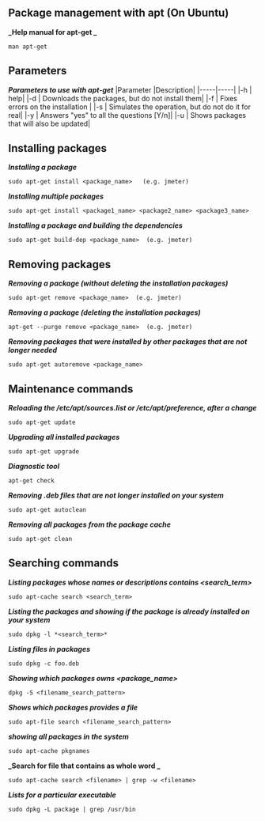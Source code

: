 ## Package management with apt (On Ubuntu)


**_Help manual for apt-get _**
```
man apt-get
```

## Parameters
**_Parameters to use with apt-get_**
|Parameter |Description|
|-----|-----|
|-h | help|
|-d | Downloads the packages, but do not install them|
|-f | Fixes errors on the installation |
|-s | Simulates the operation, but do not do it for real|
|-y | Answers "yes" to all the questions [Y/n]|
|-u | Shows packages that will also be updated|


## Installing packages
**_Installing a package_**
```
sudo apt-get install <package_name>   (e.g. jmeter)
```

**_Installing multiple packages_**
```
sudo apt-get install <package1_name> <package2_name> <package3_name>
```

**_Installing a package and building the dependencies_**
```
sudo apt-get build-dep <package_name>  (e.g. jmeter)
```


## Removing packages
**_Removing a package (without deleting the installation packages)_**
```
sudo apt-get remove <package_name>  (e.g. jmeter)
```

**_Removing a package (deleting the installation packages)_**
```
apt-get --purge remove <package_name>  (e.g. jmeter)
```

**_Removing packages that were installed by other packages that are not longer needed_**
```
sudo apt-get autoremove <package_name>
```


## Maintenance commands
**_Reloading the /etc/apt/sources.list or /etc/apt/preference, after a change_**
```
sudo apt-get update
```

**_Upgrading all installed packages_**
```
sudo apt-get upgrade
```

**_Diagnostic tool_**
```
apt-get check
```

**_Removing .deb files that are not longer installed on your system_**
```
sudo apt-get autoclean 
```
**_Removing all packages from the package cache_**
```
sudo apt-get clean
```


## Searching commands
**_Listing packages whose names or descriptions contains <search_term>_**
```
sudo apt-cache search <search_term>
```

**_Listing the packages and showing if the package is already installed on your system_**
```
sudo dpkg -l *<search_term>*
```

**_Listing files in packages_**
```
sudo dpkg -c foo.deb
```

**_Showing which packages owns <package_name>_**
```
dpkg -S <filename_search_pattern>
```

**_Shows which packages provides a file_**
```
sudo apt-file search <filename_search_pattern>
```

**_showing all packages in the system_**
```
sudo apt-cache pkgnames
```

**_Search for file that contains <filename> as whole word _**
```
sudo apt-cache search <filename> | grep -w <filename>
```



**_Lists for a particular executable_**
```
sudo dpkg -L package | grep /usr/bin 
```
